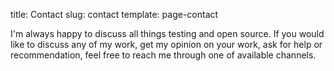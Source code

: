 title: Contact
slug: contact
template: page-contact

I'm always happy to discuss all things testing and open source. If you would like to discuss any of my work, get my opinion on your work, ask for help or recommendation, feel free to reach me through one of available channels.
